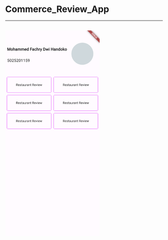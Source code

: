 # Commerce_Review_App
<hr>
<br>
<img src='https://raw.githubusercontent.com/Delos-343/Commerce_Review_App/main/localhost_58699_(iPhone%2014%20Pro%20Max).png' width=60% align="middle">
